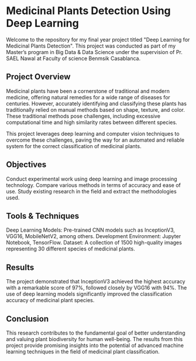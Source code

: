# Medicinal Plants Detection Using Deep Learning

Welcome to the repository for my final year project titled "Deep Learning for Medicinal Plants Detection". This project was conducted as part of my Master’s program in Big Data & Data Science under the supervision of Pr. SAEL Nawal at Faculty of science Benmsik Casablanca.

## Project Overview

Medicinal plants have been a cornerstone of traditional and modern medicine, offering natural remedies for a wide range of diseases for centuries. However, accurately identifying and classifying these plants has traditionally relied on manual methods based on shape, texture, and color. These traditional methods pose challenges, including excessive computational time and high similarity rates between different species.

This project leverages deep learning and computer vision techniques to overcome these challenges, paving the way for an automated and reliable system for the correct classification of medicinal plants.

## Objectives

Conduct experimental work using deep learning and image processing technology.
Compare various methods in terms of accuracy and ease of use.
Study existing research in the field and extract the methodologies used.

## Tools & Techniques

Deep Learning Models: Pre-trained CNN models such as InceptionV3, VGG16, MobileNetV2, among others.
Development Environment: Jupyter Notebook, TensorFlow.
Dataset: A collection of 1500 high-quality images representing 30 different species of medicinal plants.

## Results

The project demonstrated that InceptionV3 achieved the highest accuracy with a remarkable score of 97%, followed closely by VGG16 with 94%.
The use of deep learning models significantly improved the classification accuracy of medicinal plant species.

## Conclusion

This research contributes to the fundamental goal of better understanding and valuing plant biodiversity for human well-being. The results from this project provide promising insights into the potential of advanced machine learning techniques in the field of medicinal plant classification.

